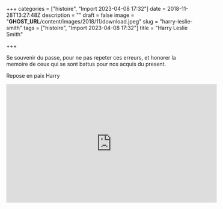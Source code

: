 +++
categories = ["histoire", "Import 2023-04-08 17:32"]
date = 2018-11-28T13:27:48Z
description = ""
draft = false
image = "__GHOST_URL__/content/images/2018/11/download.jpeg"
slug = "harry-leslie-smith"
tags = ["histoire", "Import 2023-04-08 17:32"]
title = "Harry Leslie Smith"

+++


Se souvenir du passe, pour ne pas repeter ces erreurs, et honorer la memoire de ceux qui se sont battus pour nos acquis du present.

Repose en paix Harry

<iframe width="560" height="315" src="https://www.youtube.com/embed/huWBcsQS2vE" frameborder="0" allow="accelerometer; autoplay; encrypted-media; gyroscope; picture-in-picture" allowfullscreen></iframe>



